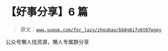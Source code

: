 # 【好事分享】6 篇

> 原文：[`www.yuque.com/for_lazy/zhoubao/bb8g6i7v6t07wgpy`](https://www.yuque.com/for_lazy/zhoubao/bb8g6i7v6t07wgpy)

公众号懒人找资源，懒人专属群分享